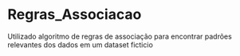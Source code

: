 # Regras_Associacao
Utilizado algoritmo de regras de associação para encontrar padrões relevantes dos dados em um dataset ficticio
